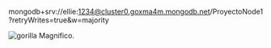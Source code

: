 mongodb+srv://ellie:1234@cluster0.goxma4m.mongodb.net/ProyectoNode1?retryWrites=true&w=majority










![gorilla](https://github.com/OverlordKato/ProyectoAD/assets/123810583/637e3151-25ef-47ec-af42-f82b885abd4b)
Magnifico.
